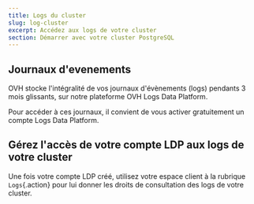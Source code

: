 ```yaml
---
title: Logs du cluster
slug: log-cluster
excerpt: Accédez aux logs de votre cluster
section: Démarrer avec votre cluster PostgreSQL
---
```


## Journaux d'evenements

OVH stocke l'intégralité de vos journaux d'évènements (logs) pendants 3 mois glissants, sur notre plateforme OVH Logs Data Platform.

Pour accéder à ces journaux, il convient de vous activer gratuitement un compte Logs Data Platform.

## Gérez l'accès de votre compte LDP aux logs de votre cluster

Une fois votre compte LDP créé, utilisez votre espace client à la rubrique `Logs`{.action} pour lui donner les droits de consultation des logs de votre cluster. 
